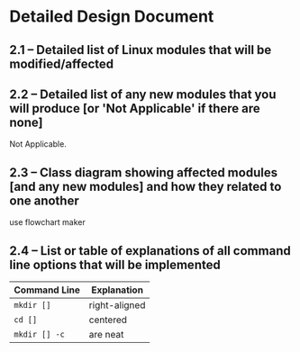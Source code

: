 # Detailed Design Document

## 2.1 – Detailed list of Linux modules that will be modified/affected


## 2.2 – Detailed list of any new modules that you will produce [or 'Not Applicable' if there are none]
Not Applicable.

## 2.3 – Class diagram showing affected modules [and any new modules] and how they related to one another
use flowchart maker


## 2.4 – List or table of explanations of all command line options that will be implemented

| Command Line  | Explanation   |
| ------------- |---------------|
| `mkdir []`      | right-aligned |
| `cd []`      | centered      |
| `mkdir [] -c` | are neat      | 
